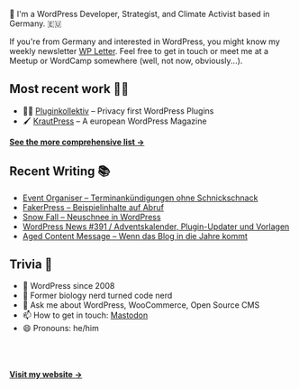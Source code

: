 👋 I'm a WordPress Developer, Strategist, and Climate Activist based in Germany. 🇪🇺

If you're from Germany and interested in WordPress, you might know my weekly newsletter [WP Letter](https://wpletter.de/). Feel free to get in touch or meet me at a Meetup or WordCamp somewhere (well, not now, obviously...).


## Most recent work 👷‍♂️

- 👨‍💻 [Pluginkollektiv](https://github.com/pluginkollektiv) – Privacy first WordPress Plugins
- 🖌️ [KrautPress](https://kraut.press) – A european WordPress Magazine

**[See the more comprehensive list &rarr;](https://simonkraft.com/what-i-do)**


## Recent Writing 📚

<!-- BLOG-POST-LIST:START -->
- [Event Organiser – Terminankündigungen ohne Schnickschnack](https://krautpress.de/2024/event-organiser/)
- [FakerPress – Beispielinhalte auf Abruf](https://krautpress.de/2024/fakerpress-beispielinhalte-auf-abruf/)
- [Snow Fall – Neuschnee in WordPress](https://krautpress.de/2024/snow-fall-neuschnee-in-wordpress/)
- [WordPress News #391 / Adventskalender, Plugin-Updater und Vorlagen](https://feed.kraut.press/link/14399/16907177/391)
- [Aged Content Message – Wenn das Blog in die Jahre kommt](https://krautpress.de/2024/aged-content-message/)
<!-- BLOG-POST-LIST:END -->


## Trivia 🤪

- 👴 WordPress since 2008
- 🌱 Former biology nerd turned code nerd
- 💬 Ask me about WordPress, WooCommerce, Open Source CMS
- 📫 How to get in touch: [Mastodon](https://dewp.space/@simon)
- 😄 Pronouns: he/him

<br/><br/><br/>
**[Visit my website &rarr;](https://simonkraft.com/hi)**